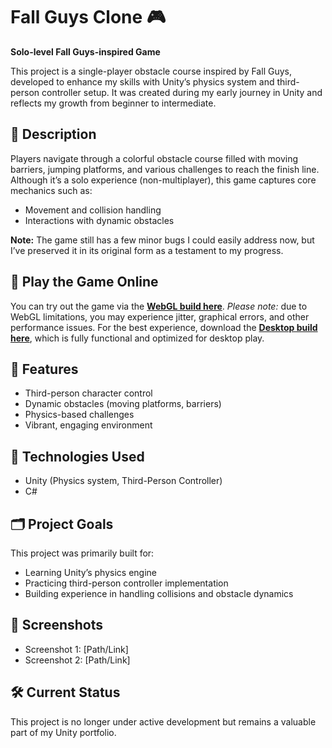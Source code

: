 # Fall Guys Clone 🎮

**Solo-level Fall Guys-inspired Game**

This project is a single-player obstacle course inspired by Fall Guys, developed to enhance my skills with Unity’s physics system and third-person controller setup. It was created during my early journey in Unity and reflects my growth from beginner to intermediate.

## 📝 Description
Players navigate through a colorful obstacle course filled with moving barriers, jumping platforms, and various challenges to reach the finish line. Although it’s a solo experience (non-multiplayer), this game captures core mechanics such as:
- Movement and collision handling
- Interactions with dynamic obstacles

**Note:** The game still has a few minor bugs I could easily address now, but I’ve preserved it in its original form as a testament to my progress.

## 🔗 Play the Game Online
You can try out the game via the **[WebGL build here](https://anuj-chouhan.github.io/Fall-Guys-Clone/)**. *Please note:* due to WebGL limitations, you may experience jitter, graphical errors, and other performance issues. For the best experience, download the **[Desktop build here](01%20Project/Executable%20Build%20here!)**, which is fully functional and optimized for desktop play.

## 🔧 Features
- Third-person character control
- Dynamic obstacles (moving platforms, barriers)
- Physics-based challenges
- Vibrant, engaging environment

## 🚀 Technologies Used
- Unity (Physics system, Third-Person Controller)
- C#

## 🗂️ Project Goals
This project was primarily built for:
- Learning Unity’s physics engine
- Practicing third-person controller implementation
- Building experience in handling collisions and obstacle dynamics

## 📸 Screenshots
<!-- Add links or paths to screenshots here -->
- Screenshot 1: [Path/Link]
- Screenshot 2: [Path/Link]

## 🛠️ Current Status
This project is no longer under active development but remains a valuable part of my Unity portfolio.
